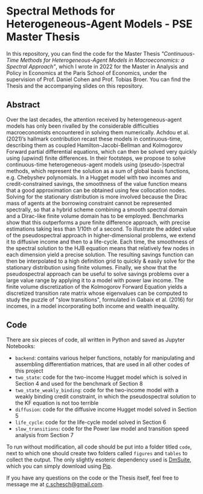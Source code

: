 # Spectral Methods for Heterogeneous-Agent Models - PSE Master Thesis

In this repository, you can find the code for the Master Thesis _"Continuous-Time Methods for Heterogeneous-Agent Models in Macroeconomics: a Spectral Approach"_, which I wrote in 2022 for the Master in Analysis and Policy in Economics at the Paris School of Economics, under the supervision of Prof. Daniel Cohen and Prof. Tobias Broer. You can find the Thesis and the accompanying slides on this repository.

## Abstract

  Over the last decades, the attention received by heterogeneous-agent models has only been rivalled by the considerable difficulties macroeconomists encountered in solving them numerically. Achdou et al. (2021)’s hallmark contribution recast these models in continuous-time, describing them as coupled Hamilton-Jacobi-Bellman and Kolmogorov Forward partial differential equations, which can then be solved very quickly using (upwind) finite differences. In their footsteps, we propose to solve continuous-time heterogeneous-agent models using (pseudo-)spectral methods, which represent the solution as a sum of global basis functions, e.g. Chebyshev polynomials.
  In a Hugget model with two incomes and credit-constrained savings, the smoothness of the value function means that a good approximation can be obtained using few collocation nodes. Solving for the stationary distribution is more involved because the Dirac mass of agents at the borrowing constraint cannot be represented spectrally, so that a hybrid scheme combining a smooth spectral domain and a Dirac-like finite volume domain has to be employed. Benchmarks show that this outperforms a pure finite difference approach, with precise estimations taking less than 1/10th of a second.
  To illustrate the added value of the pseudospectral approach in higher-dimensional problems, we extend it to diffusive income and then to a life-cycle. Each time, the smoothness of the spectral solution to the HJB equation means that relatively few nodes in each dimension yield a precise solution. The resulting savings function can then be interpolated to a high definition grid to quickly & easily solve for the stationary distribution using finite volumes.
  Finally, we show that the pseudospectral approach can be useful to solve savings problems over a large value range by applying it to a model with power law income. The finite volume discretization of the Kolmogorov Forward Equation yields a discretized transition rate matrix whose eigenvalues can be computed to study the puzzle of "slow transitions", formulated in Gabaix et al. (2016) for incomes, in a model incorporating both income and wealth inequality.

## Code

There are six pieces of code, all written in Python and saved as Jupyter Notebooks:
* `backend`: contains various helper functions, notably for manipulating and assembling differentiation matrices, that are used in all other codes of this project
* `two_state`: code for the two-income Hugget model which is solved in Section 4 and used for the benchmark of Section 8
* `two_state_weakly_binding`: code for the two-income model with a weakly binding credit constraint, in which the pseudospectral solution to the KF equation is not too terrible
* `diffusion`: code for the diffusive income Hugget model solved in Section 5
* `life_cycle`: code for the life-cycle model solved in Section 6
* `slow_transitions`: code for the Power law model and transition speed analysis from Section 7

To run without modification, all code should be put into a folder titled `code`, next to which one should create two folders called `figures` and `tables` to collect the output. The only slightly esoteric dependency used is [DmSuite](https://github.com/labrosse/dmsuite), which you can simply download using [Pip](https://pypi.org/project/dmsuite/).

If you have any questions on the code or the Thesis itself, feel free to message me at c.schesch@gmail.com.
